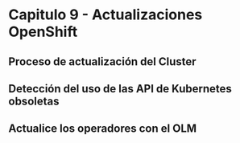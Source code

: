 # Capitulo 9 - Actualizaciones OpenShift

## Proceso de actualización del Cluster

## Detección del uso de las API de Kubernetes obsoletas

## Actualice los operadores con el OLM